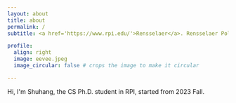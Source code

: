 ```yaml
---
layout: about
title: about
permalink: /
subtitle: <a href='https://www.rpi.edu/'>Rensselaer</a>. Rensselaer Polytechnic Institute, Troy, NY.

profile:
  align: right
  image: eevee.jpeg
  image_circular: false # crops the image to make it circular

---
```

Hi, I'm Shuhang, the CS Ph.D. student in RPI, started from 2023 Fall.
